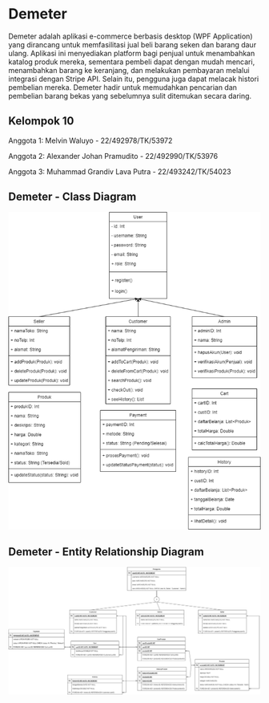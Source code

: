 # Demeter

Demeter adalah aplikasi e-commerce berbasis desktop (WPF Application) yang dirancang untuk memfasilitasi jual beli barang seken dan barang daur ulang. 
Aplikasi ini menyediakan platform bagi penjual untuk menambahkan katalog produk mereka, sementara pembeli dapat dengan mudah mencari, menambahkan barang ke keranjang, 
dan melakukan pembayaran melalui integrasi dengan Stripe API. Selain itu, pengguna juga dapat melacak histori pembelian mereka. Demeter hadir untuk memudahkan pencarian 
dan pembelian barang bekas yang sebelumnya sulit ditemukan secara daring.

## Kelompok 10
Anggota 1: Melvin Waluyo - 22/492978/TK/53972

Anggota 2: Alexander Johan Pramudito - 22/492990/TK/53976

Anggota 3: Muhammad Grandiv Lava Putra - 22/493242/TK/54023


## Demeter - Class Diagram
![Demeter_Class_Diagram](https://github.com/grandiv/Demeter-Proyek-Junior-2024/blob/main/UML%20Diagrams/Demeter_ClassDiagram.png)

## Demeter - Entity Relationship Diagram
![Demeter Entity Relationship Diagram](https://github.com/grandiv/Demeter-Proyek-Junior-2024/blob/main/UML%20Diagrams/Demeter_ERDv3.png)
